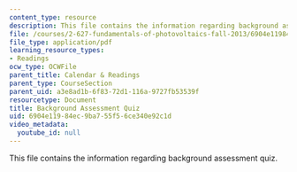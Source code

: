 ```yaml
---
content_type: resource
description: This file contains the information regarding background assessment quiz.
file: /courses/2-627-fundamentals-of-photovoltaics-fall-2013/6904e11984ec9ba755f56ce340e92c1d_MIT2_627F13_lec1_survey.pdf
file_type: application/pdf
learning_resource_types:
- Readings
ocw_type: OCWFile
parent_title: Calendar & Readings
parent_type: CourseSection
parent_uid: a3e8ad1b-6f83-72d1-116a-9727fb53539f
resourcetype: Document
title: Background Assessment Quiz
uid: 6904e119-84ec-9ba7-55f5-6ce340e92c1d
video_metadata:
  youtube_id: null
---
```

This file contains the information regarding background assessment quiz.
